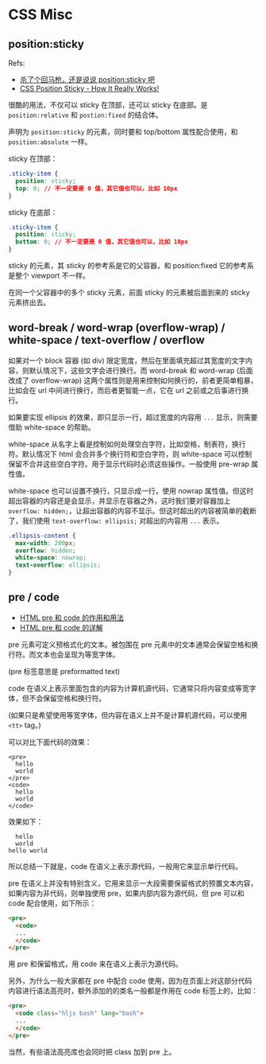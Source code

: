 # CSS Misc

## position:sticky

Refs:

- [杀了个回马枪，还是说说 position:sticky 吧](https://www.zhangxinxu.com/wordpress/2018/12/css-position-sticky/)
- [CSS Position Sticky - How It Really Works!](https://medium.com/@elad/css-position-sticky-how-it-really-works-54cd01dc2d46)

很酷的用法，不仅可以 sticky 在顶部，还可以 sticky 在底部。是 `position:relative` 和 `postion:fixed` 的结合体。

声明为 `position:sticky` 的元素，同时要和 top/bottom 属性配合使用，和 `position:absolute` 一样。

sticky 在顶部：

```css
.sticky-item {
  position: sticky;
  top: 0; // 不一定要是 0 值，其它值也可以，比如 10px
}
```

sticky 在底部：

```css
.sticky-item {
  position: sticky;
  bottom: 0; // 不一定要是 0 值，其它值也可以，比如 10px
}
```

sticky 的元素，其 sticky 的参考系是它的父容器，和 position:fixed 它的参考系是整个 viewport 不一样。

在同一个父容器中的多个 sticky 元素，前面 sticky 的元素被后面到来的 sticky 元素挤出去。

## word-break / word-wrap (overflow-wrap) / white-space / text-overflow / overflow

如果对一个 block 容器 (如 div) 限定宽度，然后在里面填充超过其宽度的文字内容，则默认情况下，这些文字会进行换行。而 word-break 和 word-wrap (后面改成了 overflow-wrap) 这两个属性则是用来控制如何换行的，前者更简单粗暴，比如会在 url 中间进行换行，而后者更智能一点，它在 url 之前或之后事进行换行。

如果要实现 ellipsis 的效果，即只显示一行，超过宽度的内容用 `...` 显示，则需要借助 white-space 的帮助。

white-space 从名字上看是控制如何处理空白字符，比如空格，制表符，换行符。默认情况下 html 会合并多个换行符和空白字符，则 white-space 可以控制保留不合并这些空白字符。用于显示代码时必须这些操作。一般使用 pre-wrap 属性值。

white-space 也可以设置不换行，只显示成一行，使用 nowrap 属性值。但这时超出容器的内容还是会显示，并显示在容器之外，这时我们要对容器加上 `overflow: hidden;`，让超出容器的内容不显示。但这时超出的内容被简单的截断了，我们使用 `text-overflow: ellipsis;` 对超出的内容用 `...` 表示。

```css
.ellipsis-content {
  max-width: 200px;
  overflow: hidden;
  white-space: nowrap;
  text-overflow: ellipsis;
}
```

## pre / code

- [HTML pre 和 code 的作用和用法](https://www.jianshu.com/p/99efe7eaf9a8)
- [HTML pre 和 code 的详解](https://www.jianshu.com/p/61c0af018ed0)

pre 元素可定义预格式化的文本。被包围在 pre 元素中的文本通常会保留空格和换行符。而文本也会呈现为等宽字体。

(pre 标签意思是 preformatted text)

code 在语义上表示里面包含的内容为计算机源代码，它通常只将内容变成等宽字体，但不会保留空格和换行符。

(如果只是希望使用等宽字体，但内容在语义上并不是计算机源代码，可以使用 `<tt>` tag。)

可以对比下面代码的效果：

```
<pre>
  hello
  world
</pre>
<code>
  hello
  world
</code>
```

效果如下：

```
  hello
  world
hello world
```

所以总结一下就是，code 在语义上表示源代码，一般用它来显示单行代码。

pre 在语义上并没有特别含义，它用来显示一大段需要保留格式的预置文本内容，如果内容为非代码，则单独使用 pre，如果内部内容为源代码，但 pre 可以和 code 配合使用，如下所示：

```html
<pre>
  <code>
  ...
  </code>
</pre>
```

用 pre 和保留格式，用 code 来在语义上表示为源代码。

另外，为什么一般大家都在 pre 中配合 code 使用，因为在页面上对这部分代码内容进行语法高亮时，额外添加的的类名一般都是作用在 code 标签上的，比如：

```html
<pre>
  <code class="hljs bash" lang="bash">
  ...
  </code>
</pre>
```

当然，有些语法高亮库也会同时把 class 加到 pre 上。
